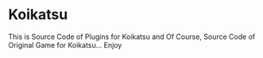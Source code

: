 # Koikatsu
This is Source Code of Plugins for Koikatsu and Of Course, Source Code of Original Game for Koikatsu... Enjoy 
